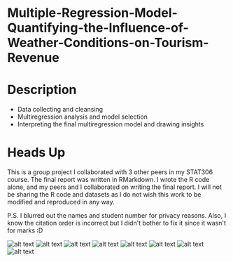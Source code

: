 # Multiple-Regression-Model-Quantifying-the-Influence-of-Weather-Conditions-on-Tourism-Revenue

# Description
* Data collecting and cleansing
* Multiregression analysis and model selection
* Interpreting the final multiregression model and drawing insights

# Heads Up
This is a group project I collaborated with 3 other peers in my STAT306 course.
The final report was written in RMarkdown.
I wrote the R code alone, and my peers and I collaborated on writing the final report.
I will not be sharing the R code and datasets as I do not wish this work to be modified and reproduced in any way.  

P.S. I blurred out the names and student number for privacy reasons. Also, I know the citation order is incorrect but I didn't bother to fix it since it wasn't for marks :D

![alt text](https://github.com/redkai11/Multiple-Regression-Model-Quantifying-the-Influence-of-Weather-Conditions-on-Tourism-Revenue/blob/main/0001_censored.jpg)
![alt text](https://github.com/redkai11/Multiple-Regression-Model-Quantifying-the-Influence-of-Weather-Conditions-on-Tourism-Revenue/blob/main/0002.jpg)
![alt text](https://github.com/redkai11/Multiple-Regression-Model-Quantifying-the-Influence-of-Weather-Conditions-on-Tourism-Revenue/blob/main/0003.jpg)
![alt text](https://github.com/redkai11/Multiple-Regression-Model-Quantifying-the-Influence-of-Weather-Conditions-on-Tourism-Revenue/blob/main/0004.jpg)
![alt text](https://github.com/redkai11/Multiple-Regression-Model-Quantifying-the-Influence-of-Weather-Conditions-on-Tourism-Revenue/blob/main/0005.jpg)
![alt text](https://github.com/redkai11/Multiple-Regression-Model-Quantifying-the-Influence-of-Weather-Conditions-on-Tourism-Revenue/blob/main/0006.jpg)
![alt text](https://github.com/redkai11/Multiple-Regression-Model-Quantifying-the-Influence-of-Weather-Conditions-on-Tourism-Revenue/blob/main/0007.jpg)
![alt text](https://github.com/redkai11/Multiple-Regression-Model-Quantifying-the-Influence-of-Weather-Conditions-on-Tourism-Revenue/blob/main/0008.jpg)
